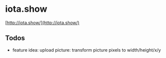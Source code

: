 ﻿# iota.show

 [http://iota.show/](http://iota.show/)

 ## Todos
  - feature idea: upload picture: transform picture pixels to width/height/x/y
